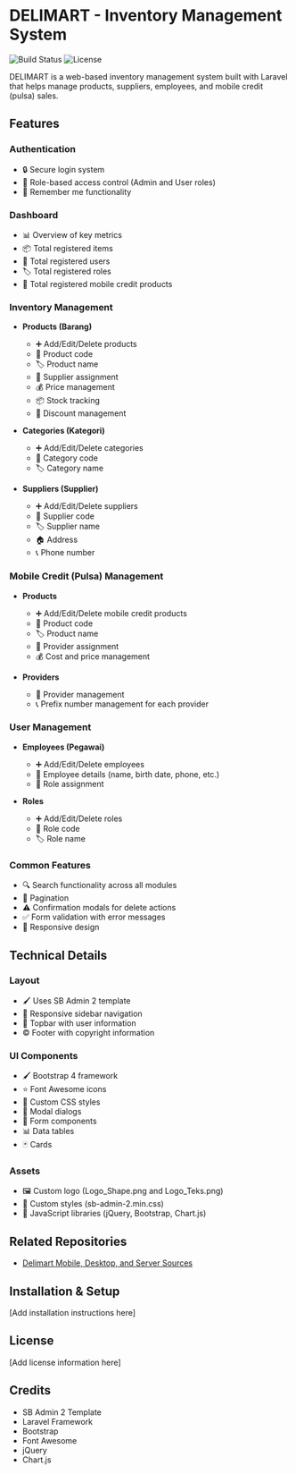 # DELIMART - Inventory Management System

![Build Status](https://img.shields.io/badge/build-passing-brightgreen)
![License](https://img.shields.io/badge/license-MIT-blue)

DELIMART is a web-based inventory management system built with Laravel that helps manage products, suppliers, employees, and mobile credit (pulsa) sales.

## Features

### Authentication

- 🔒 Secure login system
- 👥 Role-based access control (Admin and User roles)
- 💾 Remember me functionality

### Dashboard

- 📊 Overview of key metrics
- 📦 Total registered items
- 👤 Total registered users
- 🏷️ Total registered roles
- 📱 Total registered mobile credit products

### Inventory Management

- **Products (Barang)**
  - ➕ Add/Edit/Delete products
  - 🧾 Product code
  - 🏷️ Product name
  - 🔗 Supplier assignment
  - 💰 Price management
  - 📦 Stock tracking
  - 🔖 Discount management

- **Categories (Kategori)**
  - ➕ Add/Edit/Delete categories
  - 🧾 Category code
  - 🏷️ Category name

- **Suppliers (Supplier)**
  - ➕ Add/Edit/Delete suppliers
  - 🧾 Supplier code
  - 🏷️ Supplier name
  - 🏠 Address
  - 📞 Phone number

### Mobile Credit (Pulsa) Management

- **Products**
  - ➕ Add/Edit/Delete mobile credit products
  - 🧾 Product code
  - 🏷️ Product name
  - 🔗 Provider assignment
  - 💰 Cost and price management

- **Providers**
  - 🔗 Provider management
  - 📞 Prefix number management for each provider

### User Management

- **Employees (Pegawai)**
  - ➕ Add/Edit/Delete employees
  - 🧾 Employee details (name, birth date, phone, etc.)
  - 🔗 Role assignment

- **Roles**
  - ➕ Add/Edit/Delete roles
  - 🧾 Role code
  - 🏷️ Role name

### Common Features

- 🔍 Search functionality across all modules
- 📑 Pagination
- ⚠️ Confirmation modals for delete actions
- ✅ Form validation with error messages
- 📱 Responsive design

## Technical Details

### Layout

- 🖌️ Uses SB Admin 2 template
- 📱 Responsive sidebar navigation
- 👤 Topbar with user information
- ©️ Footer with copyright information

### UI Components

- 🖌️ Bootstrap 4 framework
- ⭐ Font Awesome icons
- 🎨 Custom CSS styles
- 📑 Modal dialogs
- 📝 Form components
- 📊 Data tables
- 🃏 Cards

### Assets

- 🖼️ Custom logo (Logo_Shape.png and Logo_Teks.png)
- 🎨 Custom styles (sb-admin-2.min.css)
- 📜 JavaScript libraries (jQuery, Bootstrap, Chart.js)

## Related Repositories

- [Delimart Mobile, Desktop, and Server Sources](https://github.com/awaludinmil/delimartpro)

## Installation & Setup

[Add installation instructions here]

## License

[Add license information here]

## Credits

- SB Admin 2 Template
- Laravel Framework
- Bootstrap
- Font Awesome
- jQuery
- Chart.js
